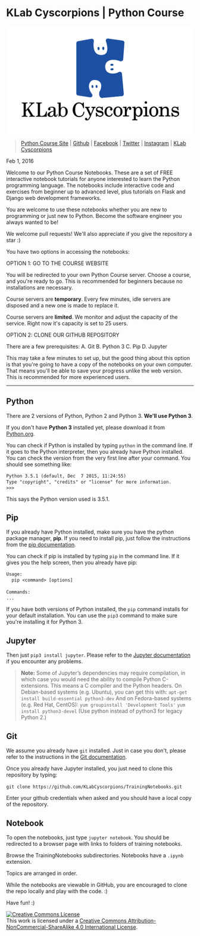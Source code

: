 # KLab Cyscorpions | Python Course

![KLab Cyscorpions](./cyscorpions_logo.png)

> [Python Course Site](http://python.cyscorpions.com/) | [Github](https://github.com/KLabCyscorpions/python-course) | [Facebook](https://www.facebook.com/Cyscorpions) | [Twitter](https://twitter.com/klabcyscorpions) | [Instagram](https://instagram.com/klabcyscorpions/) | [KLab Cyscorpions](http://www.cyscorpions.com)

Feb 1, 2016

Welcome to our Python Course Notebooks. These are a set of FREE interactive notebook tutorials for anyone interested to learn the Python programming language. The notebooks include interactive code and exercises from beginner up to advanced level, plus tutorials on Flask and Django web development frameworks.

You are welcome to use these notebooks whether you are new to programming or just new to Python. Become the software engineer you always wanted to be!

We welcome pull requests! We'll also appreciate if you give the repository a star :)

You have two options in accessing the notebooks:

OPTION 1: GO TO THE COURSE WEBSITE

You will be redirected to your own Python Course server. Choose a course, and you're ready to go. This is recommended for beginners because no installations are necessary.

Course servers are __temporary__. Every few minutes, idle servers are disposed and a new one is made to replace it.

Course servers are __limited__. We monitor and adjust the capacity of the service. Right now it's capacity is set to 25 users.

OPTION 2: CLONE OUR GITHUB REPOSITORY

There are a few prerequisites: 
A. Git
B. Python 3
C. Pip
D. Jupyter

This may take a few minutes to set up, but the good thing about this option is that you're going to have a copy of the notebooks on your own computer. That means you'll be able to save your progress unlike the web version. This is recommended for more experienced users.

-----

## Python

There are 2 versions of Python, Python 2 and Python 3. __We'll use Python 3__.

If you don't have __Python 3__ installed yet, please download it from [Python.org](https://www.python.org/).

You can check if Python is installed by typing `python` in the command line. If it goes to the Python interpreter, then you already have Python installed. You can check the version from the very first line after your command. You should see something like:

```
Python 3.5.1 (default, Dec  7 2015, 11:24:55)
Type "copyright", "credits" or "license" for more information.
>>>
```

This says the Python version used is 3.5.1.


## Pip

If you already have Python installed, make sure you have the python package manager, __pip__. If you need to install pip, just follow the instructions from the [pip documentation](https://pip.pypa.io/en/stable/installing/).

You can check if pip is installed by typing `pip` in the command line. If it gives you the help screen, then you already have pip:

```
Usage:   
  pip <command> [options]

Commands:
...
```

If you have both versions of Python installed, the `pip` command installs for your default installation. You can use the `pip3` command to make sure you're installing it for Python 3.


## Jupyter

Then just `pip3 install jupyter`. Please refer to the [Jupyter documentation](http://jupyter.readthedocs.org/en/latest/install.html#using-pip) if you encounter any problems.

> __Note:__
> Some of Jupyter’s dependencies may require compilation, in which case you would need the ability to compile Python C-extensions. This means a C compiler and the Python headers. On Debian-based systems (e.g. Ubuntu), you can get this with:
> `apt-get install build-essential python3-dev`
> And on Fedora-based systems (e.g. Red Hat, CentOS):
> `yum groupinstall 'Development Tools'`
> `yum install python3-devel`
> (Use python instead of python3 for legacy Python 2.)


## Git

We assume you already have `git` installed. Just in case you don't, please refer to the instructions in the [Git documentation](http://git-scm.com/book/en/v2/Getting-Started-Installing-Git).

Once you already have Jupyter installed, you just need to clone this repository by typing:

`git clone https://github.com/KLabCyscorpions/TrainingNotebooks.git`

Enter your github credentials when asked and you should have a local copy of the repository. 

## Notebook

To open the notebooks, just type `jupyter notebook`. You should be redirected to a browser page with links to folders of training notebooks.

Browse the TrainingNotebooks subdirectories. Notebooks have a `.ipynb` extension.

Topics are arranged in order.

While the notebooks are viewable in GitHub, you are encouraged to clone the repo locally and play with the code. :)

Have fun! :)


[![Creative Commons License](https://i.creativecommons.org/l/by-nc-sa/4.0/88x31.png)](http://creativecommons.org/licenses/by-nc-sa/4.0/)  
This work is licensed under a [Creative Commons Attribution-NonCommercial-ShareAlike 4.0 International License](http://creativecommons.org/licenses/by-nc-sa/4.0/).